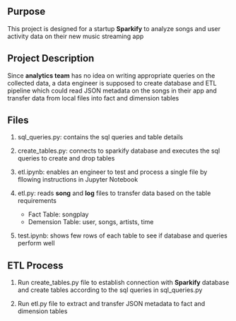 ## Purpose
This project is designed for a startup **Sparkify** to analyze songs and user activity data on their new music streaming app

## Project Description
Since **analytics team** has no idea on writing appropriate queries on the collected data, a data engineer is supposed to create database and ETL pipeline which could read JSON metadata
on the songs in their app and transfer data from local files into fact and dimension tables

## Files

1. sql_queries.py: contains the sql queries and table details

2. create_tables.py: connects to sparkify database and executes the sql queries to create and drop tables

3. etl.ipynb: enables an engineer to test and process a single file by fllowing instructions in Jupyter Notebook  

4. etl.py: reads **song** and **log** files to transfer data based on the table requirements
    
    - Fact Table: songplay
    - Demension Table: user, songs, artists, time

5. test.ipynb: shows few rows of each table to see if database and queries perform well 

## ETL Process

1. Run create_tables.py file to establish connection with **Sparkify** database and create tables according to the sql queries in sql_queries.py

2. Run etl.py file to extract and transfer JSON metadata to fact and dimension tables







